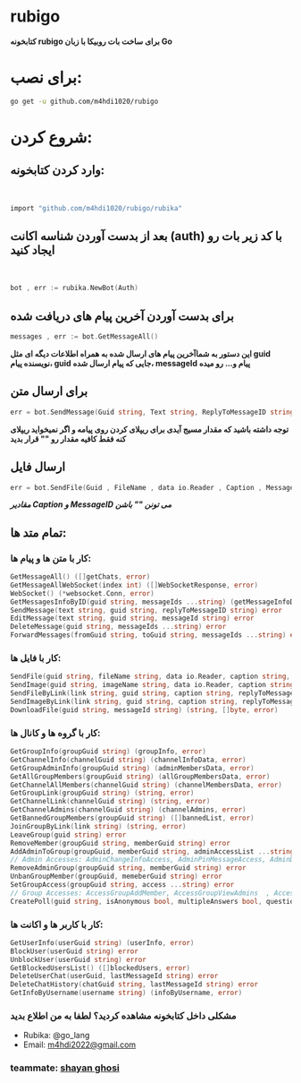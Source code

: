 # rubigo
**‌کتابخونه rubigo برای ساخت بات روبیکا با زبان Go**

# برای نصب:

```sh
go get -u github.com/m4hdi1020/rubigo
```

# شروع کردن:
## وارد کردن کتابخونه:
‍‍‍
```sh
import "github.com/m4hdi1020/rubigo/rubika"
```

## بعد از بدست آوردن شناسه اکانت (auth) با کد زیر بات رو ایجاد کنید
‍‍

```go
bot , err := rubika.NewBot(Auth)
```

## برای بدست آوردن آخرین پیام های دریافت شده

```go
messages , err := bot.GetMessageAll()
```

**این دستور به شماآخرین پیام های ارسال شده به همراه اطلاعات دیگه ای مثل guid نویسنده پیام، guid جایی که پیام ارسال شده، messageId پیام و... رو میده**

## برای ارسال متن

```go
err = bot.SendMessage(Guid string, Text string, ReplyToMessageID string)
```
**توجه داشته باشید که مقدار مسیج آیدی برای ریپلای کردن روی پیامه و اگر نمیخواید ریپلای کنه فقط کافیه مقدار رو "" قرار بدید**

## ارسال فایل

```go
err = bot.SendFile(Guid , FileName , data io.Reader , Caption , MessageID)
```
***مقادیر Caption و MessageID می تونن "" باشن***

## تمام متد ها:
### کار با متن ها و پیام ها:
```go
GetMessageAll() ([]getChats, error)
GetMessageAllWebSocket(index int) ([]WebSocketResponse, error)
WebSocket() (*websocket.Conn, error)
GetMessagesInfoByID(guid string, messageIds ...string) (getMessageInfoData, error)
SendMessage(text string, guid string, replyToMessageID string) error
EditMessage(text string, guid string, messageId string) error
DeleteMessage(guid string, messageIds ...string) error
ForwardMessages(fromGuid string, toGuid string, messageIds ...string) error
```
### کار با فایل ها:
```go
SendFile(guid string, fileName string, data io.Reader, caption string, replyToMessageID string) error
SendImage(guid string, imageName string, data io.Reader, caption string, replyToMessageID string) error
SendFileByLink(link string, guid string, caption string, replyToMessageId string) error
SendImageByLink(link string, guid string, caption string, replyToMessageId string) error
DownloadFile(guid string, messageId string) (string, []byte, error)

```
### کار با گروه ها و کانال ها:
```go
GetGroupInfo(groupGuid string) (groupInfo, error)
GetChannelInfo(channelGuid string) (channelInfoData, error)
GetGroupAdminInfo(groupGuid string) (adminMembersData, error)
GetAllGroupMembers(groupGuid string) (allGroupMembersData, error)
GetChannelAllMembers(channelGuid string) (channelMembersData, error)
GetGroupLink(groupGuid string) (string, error)
GetChannelLink(channelGuid string) (string, error)
GetChannelAdmins(channelGuid string) (channelAdmins, error)
GetBannedGroupMembers(groupGuid string) ([]bannedList, error)
JoinGroupByLink(link string) (string, error)
LeaveGroup(guid string) error
RemoveMember(groupGuid string, memberGuid string) error
AddAdminToGroup(groupGuid, memberGuid string, adminAccessList ...string) error
// Admin Accesses: AdminChangeInfoAccess, AdminPinMessageAccess, AdminDeleteGlobalMessage, AdminBanMember , AdminSetJoinLink, AdminSetAdmin
RemoveAdminGroup(groupGuid string, memberGuid string) error
UnbanGroupMember(groupGuid, memeberGuid string) error
SetGroupAccess(groupGuid string, access ...string) error
// Group Accesses: AccessGroupAddMember, AccessGroupViewAdmins  , AccessGroupSendMessage , AccessGroupViewMembers
CreatePoll(guid string, isAnonymous bool, multipleAnswers bool, question string, options ...string) error
```
### کار با کاربر ها و اکانت ها:
```go
GetUserInfo(userGuid string) (userInfo, error)
BlockUser(userGuid string) error
UnblockUser(userGuid string) error
GetBlockedUsersList() ([]blockedUsers, error)
DeleteUserChat(userGuid, lastMessageId string) error
DeleteChatHistory(chatGuid string, lastMessageId string) error
GetInfoByUsername(username string) (infoByUsername, error)
```



### مشکلی داخل کتابخونه مشاهده کردید؟ لطفا به من اطلاع بدید
+ Rubika: @go_lang
+ Email: m4hdi2022@gmail.com



### teammate: [shayan ghosi](https://github.com/shadowcoder2020)
